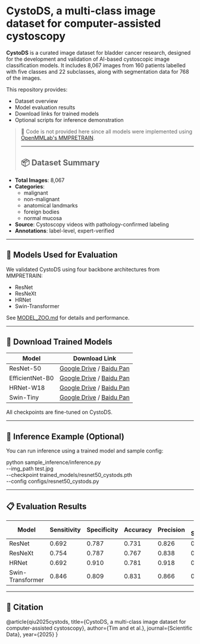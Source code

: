 # CystoDS, a multi-class image dataset for computer-assisted cystoscopy
**CystoDS** is a curated image dataset for bladder cancer research, designed for the development and validation of AI-based cystoscopic image classification models. It includes 8,067 images from 160 patients labelled with five classes and 22 subclasses, along with segmentation data for 768 of the images.

This repository provides:
- Dataset overview
- Model evaluation results
- Download links for trained models
- Optional scripts for inference demonstration

> 🔧 Code is not provided here since all models were implemented using [OpenMMLab's MMPRETRAIN](https://github.com/open-mmlab/mmpretrain).
>
> ---
>
> ## 📦 Dataset Summary

- **Total Images**: 8,067
- **Categories**:
  - malignant
  - non-malignant
  - anatomical landmarks
  - foreign bodies
  - normal mucosa
- **Source**: Cystoscopy videos with pathology-confirmed labeling
- **Annotations**: label-level, expert-verified

---

## 🧠 Models Used for Evaluation

We validated CystoDS using four backbone architectures from MMPRETRAIN:
- ResNet
- ResNeXt
- HRNet
- Swin-Transformer

See [MODEL_ZOO.md](./MODEL_ZOO.md) for details and performance.

---

## 🚀 Download Trained Models

| Model                | Download Link                                 |
|---------------------|-----------------------------------------------|
| ResNet-50           | [Google Drive](#) / [Baidu Pan](#)           |
| EfficientNet-B0     | [Google Drive](#) / [Baidu Pan](#)           |
| HRNet-W18           | [Google Drive](#) / [Baidu Pan](#)           |
| Swin-Tiny           | [Google Drive](#) / [Baidu Pan](#)           |

All checkpoints are fine-tuned on CystoDS.

---

## 🧪 Inference Example (Optional)

You can run inference using a trained model and sample config:

python sample_inference/inference.py \
    --img_path test.jpg \
    --checkpoint trained_models/resnet50_cystods.pth \
    --config configs/resnet50_cystods.py

---

## 📋 Evaluation Results

| Model              | Sensitivity | Specificity | Accuracy | Precision | F1-Score |
|-------------------|-------------|-------------|----------|-----------|----------|
| ResNet           | 0.692       | 0.787       | 0.731    | 0.826     | 0.753    |
| ResNeXt          | 0.754       | 0.787       | 0.767    | 0.838     | 0.794    |
| HRNet            | 0.692       | 0.910       | 0.781    | 0.918     | 0.789    |
| Swin-Transformer | 0.846       | 0.809       | 0.831    | 0.866     | 0.856    |


---

## 📌 Citation

@article{qiu2025cystods,
  title={CystoDS, a multi-class image dataset for computer-assisted cystoscopy},
  author={Tim and et al.},
  journal={Scientific Data},
  year={2025}
}

